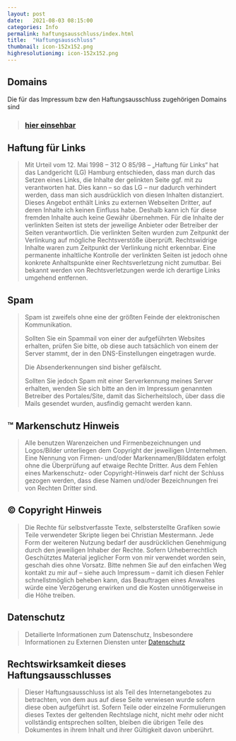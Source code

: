```yaml
---
layout: post
date:   2021-08-03 08:15:00
categories: Info
permalink: haftungsausschluss/index.html
title:  "Haftungsausschluss"
thumbnail: icon-152x152.png
highresolutionimg: icon-152x152.png
---
```

<h2>Domains</h2>
<p>Die für das Impressum bzw den Haftungsausschluss zugehörigen Domains sind</p>
<blockquote>
<h3><a href="./../2018/06/17/websites/index.html">hier einsehbar</a></h3>
</blockquote>
<div align="left">
<h2>Haftung für Links</h2>
</div>
<blockquote><p>Mit Urteil vom 12. Mai 1998 – 312 O 85/98 – „Haftung für Links“ hat das Landgericht (LG) Hamburg entschieden, dass man durch das Setzen eines Links, die Inhalte der gelinkten Seite ggf. mit zu verantworten hat. Dies kann – so das LG – nur dadurch verhindert werden, dass man sich ausdrücklich von diesen Inhalten distanziert. Dieses Angebot enthält Links zu externen Webseiten Dritter, auf deren Inhalte ich keinen Einfluss habe. Deshalb kann ich für diese fremden Inhalte auch keine Gewähr übernehmen. Für die Inhalte der verlinkten Seiten ist stets der jeweilige Anbieter oder Betreiber der Seiten verantwortlich. Die verlinkten Seiten wurden zum Zeitpunkt der Verlinkung auf mögliche Rechtsverstöße überprüft. Rechtswidrige Inhalte waren zum Zeitpunkt der Verlinkung nicht erkennbar. Eine permanente inhaltliche Kontrolle der verlinkten Seiten ist jedoch ohne konkrete Anhaltspunkte einer Rechtsverletzung nicht zumutbar. Bei bekannt werden von Rechtsverletzungen werde ich derartige Links umgehend entfernen.</p></blockquote>
<h2>Spam</h2>
<blockquote>
<p>Spam ist zweifels ohne eine der größten Feinde der elektronischen Kommunikation.</p>
<p>Sollten Sie ein Spammail von einer der aufgeführten Websites erhalten, prüfen Sie bitte, ob diese auch tatsächlich von einem der Server stammt, der in den DNS-Einstellungen eingetragen wurde.</p>
<p>Die Absenderkennungen sind bisher gefälscht.</p>
<p>Sollten Sie jedoch Spam mit einer Serverkennung meines Server erhalten, wenden Sie sich bitte an den im Impressum genannten Betreiber des Portales/Site, damit das Sicherheitsloch, über dass die Mails gesendet wurden, ausfindig gemacht werden kann.</p>
</blockquote>
<h2>&#x2122; Markenschutz Hinweis</h2>
<blockquote><p>Alle benutzen Warenzeichen und Firmenbezeichnungen und Logos/Bilder unterliegen dem Copyright der jeweiligen Unternehmen. Eine Nennung von Firmen- und/oder Markennamen/Bilddaten erfolgt ohne die Überprüfung auf etwaige Rechte Dritter. Aus dem Fehlen eines Markenschutz- oder Copyright-Hinweis darf nicht der Schluss gezogen werden, dass diese Namen und/oder Bezeichnungen frei von Rechten Dritter sind.</p></blockquote>
<h2>© Copyright Hinweis</h2>
<blockquote><p>Die Rechte für selbstverfasste Texte, selbsterstellte Grafiken sowie Teile verwendeter Skripte liegen bei Christian Mestermann. Jede Form der weiteren Nutzung bedarf der ausdrücklichen Genehmigung durch den jeweiligen Inhaber der Rechte. Sofern Urheberrechtlich Geschütztes Material jeglicher Form von mir verwendet worden sein, geschah dies ohne Vorsatz. Bitte nehmen Sie auf den einfachen Weg kontakt zu mir auf – siehe auch Impressum – damit ich diesen Fehler schnellstmöglich beheben kann, das Beauftragen eines Anwaltes würde eine Verzögerung erwirken und die Kosten unnötigerweise in die Höhe treiben.</p></blockquote>
<h2>Datenschutz</h2>
<blockquote><p>Detailierte Informationen zum Datenschutz, Insbesondere Informationen zu Externen Diensten unter <a title="Datenschutzerkl&amp;aauml;rung" href="http://goto.c-pfeiffer.de/datenschutz">Datenschutz</a></p></blockquote>
<h2>Rechtswirksamkeit dieses Haftungsausschlusses</h2>
<blockquote><p>Dieser Haftungsausschluss ist als Teil des Internetangebotes zu betrachten, von dem aus auf diese Seite verwiesen wurde sofern diese oben aufgeführt ist. Sofern Teile oder einzelne Formulierungen dieses Textes der geltenden Rechtslage nicht, nicht mehr oder nicht vollständig entsprechen sollten, bleiben die übrigen Teile des Dokumentes in ihrem Inhalt und ihrer Gültigkeit davon unberührt.</p></blockquote>

